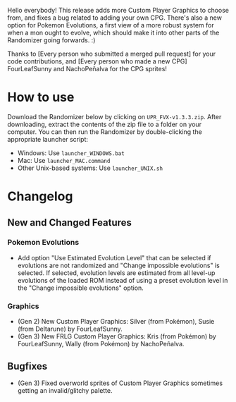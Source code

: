 Hello everybody! This release adds more Custom Player Graphics to choose from, and fixes a bug related to adding your own CPG. 
There's also a new option for Pokemon Evolutions, a first view of a more robust system for when a mon ought to evolve, 
which should make it into other parts of the Randomizer going forwards. :)

Thanks to 
[Every person who submitted a merged pull request] for your code contributions, and
[Every person who made a new CPG] FourLeafSunny and NachoPeñalva for the CPG sprites!

# How to use

Download the Randomizer below by clicking on `UPR_FVX-v1.3.3.zip`. After downloading, extract the contents of the 
zip file to a folder on your computer. You can then run the Randomizer by double-clicking the appropriate launcher script:

- Windows: Use `launcher_WINDOWS.bat`
- Mac: Use `launcher_MAC.command`
- Other Unix-based systems: Use `launcher_UNIX.sh`

# Changelog
## New and Changed Features

### Pokemon Evolutions
- Add option "Use Estimated Evolution Level" that can be selected if evolutions are not randomized and "Change impossible evolutions" is
  selected. If selected, evolution levels are estimated from all level-up evolutions of the loaded ROM instead
  of using a preset evolution level in the "Change impossible evolutions" option.

### Graphics
- (Gen 2) New Custom Player Graphics: Silver (from Pokémon), Susie (from Deltarune) by FourLeafSunny.
- (Gen 3) New FRLG Custom Player Graphics: Kris (from Pokémon) by FourLeafSunny, Wally (from Pokémon) by NachoPeñalva.

## Bugfixes
- (Gen 3) Fixed overworld sprites of Custom Player Graphics sometimes getting an invalid/glitchy palette.
